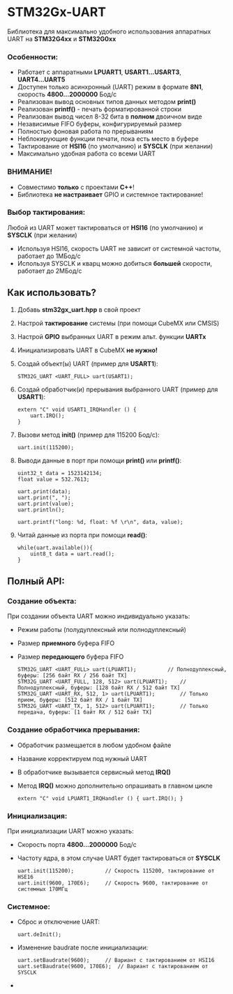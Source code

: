 # STM32Gx-UART
Библиотека для максимально удобного использования аппаратных UART на **STM32G4xx** и **STM32G0xx**

### Особенности:
- Работает с аппаратными **LPUART1**, **USART1...USART3**, **UART4...UART5**
- Доступен только асинхронный (UART) режим в формате **8N1**, скорость **4800...2000000** Бод/с
- Реализован вывод основных типов данных методом **print()**
- Реализован **printf()** - печать форматированной строки
- Реализован вывод чисел 8-32 бита в **полном** двоичном виде 
- Независимые FIFO буферы, конфигурируемый размер 
- Полностью фоновая работа по прерываниям
- Неблокирующие функции печати, пока есть место в буфере
- Тактирование от **HSI16** (по умолчанию) и **SYSCLK** (при желании)
- Максимально удобная работа со всеми UART

### ВНИМАНИЕ!
- Совместимо **только** с проектами **C++**! 
- Библиотека **не настраивает** GPIO и системное тактирование!

### Выбор тактирования:
Любой из UART может тактироваться от **HSI16** (по умолчанию) и **SYSCLK** (при желании)
- Используя HSI16, скорость UART не зависит от системной частоты, работает до 1МБод/с
- Используя SYSCLK и кварц можно добиться **большей** скорости, работает до 2МБод/с 

## Как использовать?
1. Добавь **stm32gx_uart.hpp** в свой проект 
2. Настрой **тактирование** системы (при помощи CubeMX или CMSIS)
3. Настрой **GPIO** выбранных UART в режим альт. функции **UARTx**
4. Инициализировать UART в CubeMX **не нужно!**
5. Создай объект(ы) UART (пример для **USART1**):
	```
    STM32G_UART <UART_FULL> uart(USART1);	
    ``` 
6. Создай обработчик(и) прерывания выбранного UART (пример для **USART1**):
	```
    extern "C" void USART1_IRQHandler () {
		uart.IRQ();
	}
    ``` 
7. Вызови метод **init()** (пример для 115200 Бод/с):
	```
    uart.init(115200); 
    ``` 
8. Выводи данные в порт при помощи **print()** или **printf()**:
	```
	uint32_t data = 1523142134;
	float value = 532.7613;
	
	uart.print(data); 
	uart.print(", ");
	uart.print(value);
	uart.println();
	
	uart.printf("long: %d, float: %f \r\n", data, value); 
    ```

9. Читай данные из порта при помощи **read()**:
	```
	while(uart.available()){
		uint8_t data = uart.read();
	}	
    ```
## Полный API:
### Создание объекта:
При создании объекта UART можно индивидуально указать:
- Режим работы (полудуплексный или полнодуплексный)
- Размер **приемного** буфера FIFO 
- Размер **передающего** буфера FIFO
  
	```
	STM32G_UART <UART_FULL> uart(LPUART1);			// Полнодуплексный, буферы: [256 байт RX / 256 байт TX]
	STM32G_UART <UART_FULL, 128, 512> uart(LPUART1);	// Полнодуплексный, буферы: [128 байт RX / 512 байт TX]
	STM32G_UART <UART_RX, 512, 1> uart(LPUART1);		// Только прием, буферы: [512 байт RX / 1 байт TX]
	STM32G_UART <UART_TX, 1, 512> uart(LPUART1);		// Только передача, буферы: [1 байт RX / 512 байт TX]
    ```
### Создание обработчика прерывания:
- Обработчик размещается в любом удобном файле
- Название корректируем под нужный UART
- В обработчике вызывается сервисный метод **IRQ()**
- Метод **IRQ()** можно дополнительно опрашивать в главном цикле

	```
	extern "C" void LPUART1_IRQHandler () { uart.IRQ(); }
    ```
### Инициализация:
При инициализации UART можно указать:
- Скорость порта **4800...2000000** Бод/с
- Частоту ядра, в этом случае UART будет тактироваться от **SYSCLK**

	```
	uart.init(115200);			// Скорость 115200, тактирование от HSE16
	uart.init(9600, 170E6);		// Скорость 9600, тактирование от системных 170МГц
    ```
### Системное:
- Сброс и отключение UART:	
	```
	uart.deInit();
    ```
- Изменение baudrate после инициализации:
	```
	uart.setBaudrate(9600);		// Вариант с тактированием от HSI16
	uart.setBaudrate(9600, 170E6);	// Вариант с тактированием от SYSCLK
    ```	
- 